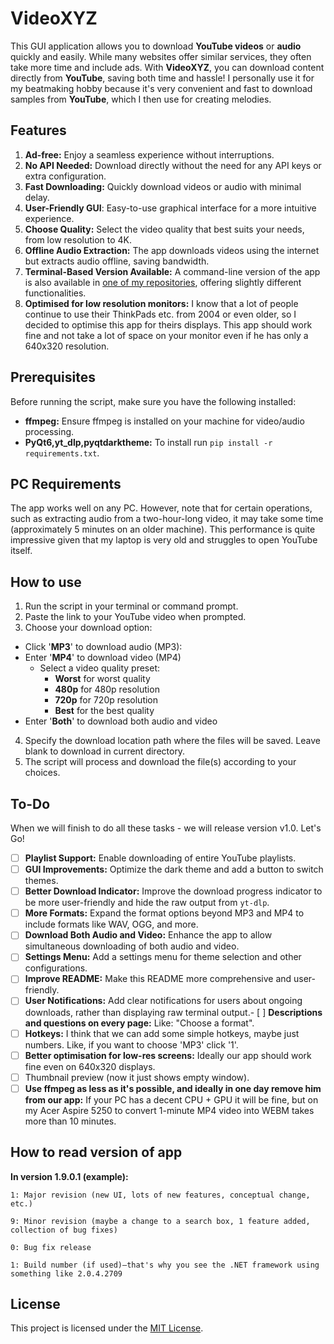 # VideoXYZ

This GUI application allows you to download **YouTube videos** or **audio** quickly and easily. While many websites offer similar services, they often take more time and include ads. With **VideoXYZ**, you can download content directly from **YouTube**, saving both time and hassle! I personally use it for my beatmaking hobby because it's very convenient and fast to download samples from **YouTube**, which I then use for creating melodies.

## Features
1. **Ad-free:** Enjoy a seamless experience without interruptions.
2. **No API Needed:** Download directly without the need for any API keys or extra configuration.
3. **Fast Downloading:** Quickly download videos or audio with minimal delay.
4. **User-Friendly GUI**: Easy-to-use graphical interface for a more intuitive experience.
5. **Choose Quality:** Select the video quality that best suits your needs, from low resolution to 4K.
6. **Offline Audio Extraction:** The app downloads videos using the internet but extracts audio offline, saving bandwidth.
7. **Terminal-Based Version Available:** A command-line version of the app is also available in [one of my repositories](https://github.com/Vadkon07/YouTube_Downloader), offering slightly different functionalities.
8. **Optimised for low resolution monitors:** I know that a lot of people continue to use their ThinkPads etc. from 2004 or even older, so I decided to optimise this app for theirs displays. This app should work fine and not take a lot of space on your monitor even if he has only a 640x320 resolution.

## Prerequisites

Before running the script, make sure you have the following installed:

- **ffmpeg:** Ensure ffmpeg is installed on your machine for video/audio processing.
- **PyQt6,yt_dlp,pyqtdarktheme:** To install run `pip install -r requirements.txt`.

## PC Requirements

The app works well on any PC. However, note that for certain operations, such as extracting audio from a two-hour-long video, it may take some time (approximately 5 minutes on an older machine). This performance is quite impressive given that my laptop is very old and struggles to open YouTube itself.

## How to use

1. Run the script in your terminal or command prompt.
2. Paste the link to your YouTube video when prompted.
3. Choose your download option:
- Click '**MP3**' to download audio (MP3):
- Enter '**MP4**' to download video (MP4)
    - Select a video quality preset:
        - **Worst** for worst quality
        - **480p** for 480p resolution
        - **720p** for 720p resolution
        - **Best** for the best quality
- Enter '**Both**' to download both audio and video
4. Specify the download location path where the files will be saved. Leave blank to download in current directory.
5. The script will process and download the file(s) according to your choices.

## To-Do

When we will finish to do all these tasks - we will release version v1.0. Let's Go!

- [ ] **Playlist Support:** Enable downloading of entire YouTube playlists.
- [ ] **GUI Improvements:** Optimize the dark theme and add a button to switch themes.
- [ ] **Better Download Indicator:** Improve the download progress indicator to be more user-friendly and hide the raw output from `yt-dlp`.
- [ ] **More Formats:** Expand the format options beyond MP3 and MP4 to include formats like WAV, OGG, and more.
- [ ] **Download Both Audio and Video:** Enhance the app to allow simultaneous downloading of both audio and video.
- [ ] **Settings Menu:** Add a settings menu for theme selection and other configurations.
- [ ] **Improve README:** Make this README more comprehensive and user-friendly.
- [ ] **User Notifications:** Add clear notifications for users about ongoing downloads, rather than displaying raw terminal output.- [ ] **Descriptions and questions on every page:** Like: "Choose a format".
- [ ] **Hotkeys:** I think that we can add some simple hotkeys, maybe just numbers. Like, if you want to choose 'MP3' click '1'.
- [ ] **Better optimisation for low-res screens:** Ideally our app should work fine even on 640x320 displays.
- [ ] Thumbnail preview (now it just shows empty window).
- [ ] **Use ffmpeg as less as it's possible, and ideally in one day remove him from our app:** If your PC has a decent CPU + GPU it will be fine, but on my Acer Aspire 5250 to convert 1-minute MP4 video into WEBM takes more than 10 minutes.

## How to read version of app

**In version 1.9.0.1 (example):**

    1: Major revision (new UI, lots of new features, conceptual change, etc.)

    9: Minor revision (maybe a change to a search box, 1 feature added, collection of bug fixes)

    0: Bug fix release

    1: Build number (if used)—that's why you see the .NET framework using something like 2.0.4.2709

## License

This project is licensed under the [MIT License](./LICENSE).
